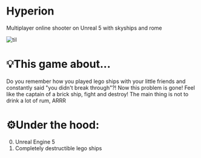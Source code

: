 # Hyperion
Multiplayer online shooter on Unreal 5 with skyships and rome

![til](./gameplay.gif)
# 💡This game about...
Do you remember how you played lego ships with your little friends and constantly said "you didn't break through"?! 
Now this problem is gone! Feel like the captain of a brick ship, fight and destroy! The main thing is not to drink a lot of rum, ARRR

# ⚙Under the hood:
0. Unreal Engine 5
1. Completely destructible lego ships

